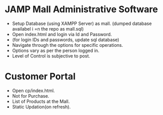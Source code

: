 # JAMP Mall Administrative Software
- Setup Database (using XAMPP Server) as mall. (dumped database availabel i =n the repo as mall.sql)
- Open index.html and login via Id and Password.
- (for login IDs and passwords, update sql database)
- Navigate through the options for specific operations.
- Options vary as per the person logged in.
- Level of Control is subjective to post.


# Customer Portal 
- Open cp/index.html.
- Not for Purchase.
- List of Products at the Mall.
- Static Updation(on refresh).
